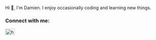 Hi 👋, I'm Damien.
I enjoy occasionally coding and learning new things.

<h3 align="left">Connect with me:</h3>
<p align="left">
<a href="https://linkedin.com/in/hidhavaldesai" target="blank"><img align="center" src="https://raw.githubusercontent.com/rahuldkjain/github-profile-readme-generator/master/src/images/icons/Social/linked-in-alt.svg" alt="hidhavaldesai" height="20" width="30" /></a>
</p>
